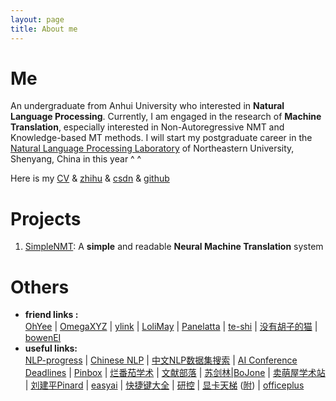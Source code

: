 ```yaml
---
layout: page
title: About me
---
```


# Me
An undergraduate from Anhui University who interested in **Natural Language Processing**. Currently, I am engaged in the research of **Machine Translation**, especially interested in Non-Autoregressive NMT and Knowledge-based MT methods. I will start my postgraduate career in the [Natural Language Processing Laboratory](http://www.nlplab.com/) of Northeastern University, Shenyang, China in this year ^ ^

Here is my [CV](https://cdn.jsdelivr.net/gh/hannlp/Books@1.02/private/me_cv_en.pdf) & [zhihu](https://www.zhihu.com/people/han-yu-chen-3) & [csdn](https://blog.csdn.net/qq_42734797) & [github](https://github.com/hannlp)

# Projects
1. [SimpleNMT](https://github.com/hannlp/SimpleNMT): A **simple** and readable **Neural Machine Translation** system

# Others
- **friend links :**  
[OhYee](https://www.oyohyee.com/) | [OmegaXYZ](https://www.omegaxyz.com/) | [ylink](http://ylinknest.top/) | [LoliMay](https://www.lolimay.cn) | [Panelatta](https://panelatta.top/) | [te-shi](http://te-shi.com/) | [没有胡子的猫](https://www.asimok.site/blog/) | [bowenEI](http://bowenei.gitee.io/)
- **useful links:**  
 [NLP-progress](http://nlpprogress.com/) | [Chinese NLP](https://chinesenlp.xyz/#/) | [中文NLP数据集搜索](https://www.cluebenchmarks.com/dataSet_search.html) | [AI Conference Deadlines](https://aideadlin.es/?sub=NLP,ML) | [Pinbox](https://withpinbox.com/) | [烂番茄学术](https://xueshu.lanfanshu.cn/) | [文献部落](http://459.org/) | [苏剑林|BoJone](https://spaces.ac.cn/category/Big-Data) | [卖萌屋学术站](https://arxiv.xixiaoyao.cn/) | [刘建平Pinard](https://www.cnblogs.com/pinard/) | [easyai](https://easyai.tech/) | [快捷键大全](http://mykeys.sinaapp.com/index.php#) | [研控](https://www.yankong.org/) | [显卡天梯](https://topic.expreview.com/GPU/#) ([附](https://www.mydrivers.com/zhuanti/tianti/gpu/)) | [officeplus](http://www.officeplus.cn/Template/Home.shtml)